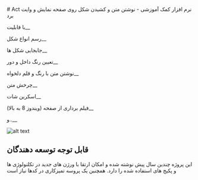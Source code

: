 #   A c t 
نرم افزار کمک آموزشی - نوشتن متن و کشیدن شکل روی صفحه نمایش و وایت برد

با قابلیت__

رسم انواع شکل__

جابجایی شکل ها__

تعیین رنگ داخل و دور__

نوشتن متن با رنگ و قلم دلخواه__

چرخش متن__

اسکرین شات__

فیلم برداری از صفحه (ویندوز 8 به بالا)__

و..__


 
 ![alt text](https://github.com/hsafavi/act/blob/main/images/sample.png?raw=true)

## قابل توجه توسعه دهندگان

این پروژه چندین سال پیش نوشته شده و امکان ارتقا با ورژن های جدید در تکلنولوژی ها و پکیج های استفاده شده را دارد. همچنین یک پروسه تمیزکاری در کدها نیاز است

